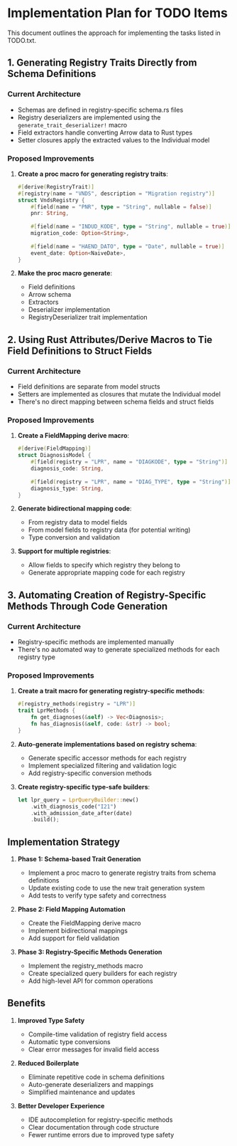 # Implementation Plan for TODO Items

This document outlines the approach for implementing the tasks listed in TODO.txt.

## 1. Generating Registry Traits Directly from Schema Definitions

### Current Architecture
- Schemas are defined in registry-specific schema.rs files
- Registry deserializers are implemented using the `generate_trait_deserializer!` macro
- Field extractors handle converting Arrow data to Rust types
- Setter closures apply the extracted values to the Individual model

### Proposed Improvements
1. **Create a proc macro for generating registry traits**:
   ```rust
   #[derive(RegistryTrait)]
   #[registry(name = "VNDS", description = "Migration registry")]
   struct VndsRegistry {
       #[field(name = "PNR", type = "String", nullable = false)]
       pnr: String,
       
       #[field(name = "INDUD_KODE", type = "String", nullable = true)]
       migration_code: Option<String>,
       
       #[field(name = "HAEND_DATO", type = "Date", nullable = true)]
       event_date: Option<NaiveDate>,
   }
   ```

2. **Make the proc macro generate**:
   - Field definitions
   - Arrow schema
   - Extractors
   - Deserializer implementation
   - RegistryDeserializer trait implementation

## 2. Using Rust Attributes/Derive Macros to Tie Field Definitions to Struct Fields

### Current Architecture
- Field definitions are separate from model structs
- Setters are implemented as closures that mutate the Individual model
- There's no direct mapping between schema fields and struct fields

### Proposed Improvements
1. **Create a FieldMapping derive macro**:
   ```rust
   #[derive(FieldMapping)]
   struct DiagnosisModel {
       #[field(registry = "LPR", name = "DIAGKODE", type = "String")]
       diagnosis_code: String,
       
       #[field(registry = "LPR", name = "DIAG_TYPE", type = "String")]
       diagnosis_type: String,
   }
   ```

2. **Generate bidirectional mapping code**:
   - From registry data to model fields
   - From model fields to registry data (for potential writing)
   - Type conversion and validation

3. **Support for multiple registries**:
   - Allow fields to specify which registry they belong to
   - Generate appropriate mapping code for each registry

## 3. Automating Creation of Registry-Specific Methods Through Code Generation

### Current Architecture
- Registry-specific methods are implemented manually
- There's no automated way to generate specialized methods for each registry type

### Proposed Improvements
1. **Create a trait macro for generating registry-specific methods**:
   ```rust
   #[registry_methods(registry = "LPR")]
   trait LprMethods {
       fn get_diagnoses(&self) -> Vec<Diagnosis>;
       fn has_diagnosis(&self, code: &str) -> bool;
   }
   ```

2. **Auto-generate implementations based on registry schema**:
   - Generate specific accessor methods for each registry
   - Implement specialized filtering and validation logic
   - Add registry-specific conversion methods

3. **Create registry-specific type-safe builders**:
   ```rust
   let lpr_query = LprQueryBuilder::new()
       .with_diagnosis_code("I21")
       .with_admission_date_after(date)
       .build();
   ```

## Implementation Strategy

1. **Phase 1: Schema-based Trait Generation**
   - Implement a proc macro to generate registry traits from schema definitions
   - Update existing code to use the new trait generation system
   - Add tests to verify type safety and correctness

2. **Phase 2: Field Mapping Automation**
   - Create the FieldMapping derive macro
   - Implement bidirectional mappings
   - Add support for field validation

3. **Phase 3: Registry-Specific Methods Generation**
   - Implement the registry_methods macro
   - Create specialized query builders for each registry
   - Add high-level API for common operations

## Benefits

1. **Improved Type Safety**
   - Compile-time validation of registry field access
   - Automatic type conversions
   - Clear error messages for invalid field access

2. **Reduced Boilerplate**
   - Eliminate repetitive code in schema definitions
   - Auto-generate deserializers and mappings
   - Simplified maintenance and updates

3. **Better Developer Experience**
   - IDE autocompletion for registry-specific methods
   - Clear documentation through code structure
   - Fewer runtime errors due to improved type safety